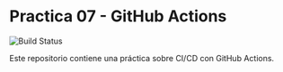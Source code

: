 # Practica 07 - GitHub Actions

![Build Status](https://github.com/AdrianRevi/practica07-GitHubActions-/actions/workflows/ci-primer-wf.yml/badge.svg)

Este repositorio contiene una práctica sobre CI/CD con GitHub Actions.

